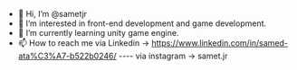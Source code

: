 - 👋 Hi, I’m @sametjr
- 👀 I’m interested in front-end development and game development.
- 🌱 I’m currently learning unity game engine.
- 📫 How to reach me via Linkedin -> https://www.linkedin.com/in/samed-ata%C3%A7-b522b0246/  ---- via instagram -> samet.jr

<!---
sametjr/sametjr is a ✨ special ✨ repository because its `README.md` (this file) appears on your GitHub profile.
You can click the Preview link to take a look at your changes.
--->
